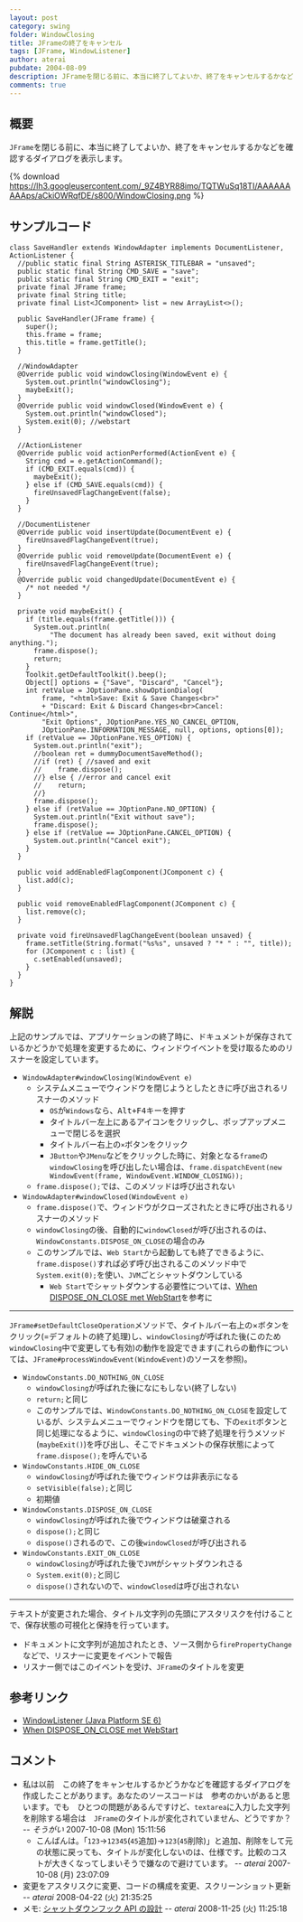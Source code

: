 ```yaml
---
layout: post
category: swing
folder: WindowClosing
title: JFrameの終了をキャンセル
tags: [JFrame, WindowListener]
author: aterai
pubdate: 2004-08-09
description: JFrameを閉じる前に、本当に終了してよいか、終了をキャンセルするかなどを確認するダイアログを表示します。
comments: true
---
```

## 概要
`JFrame`を閉じる前に、本当に終了してよいか、終了をキャンセルするかなどを確認するダイアログを表示します。

{% download https://lh3.googleusercontent.com/_9Z4BYR88imo/TQTWuSq18TI/AAAAAAAAAps/aCkiOWRqfDE/s800/WindowClosing.png %}

## サンプルコード
<pre class="prettyprint"><code>class SaveHandler extends WindowAdapter implements DocumentListener, ActionListener {
  //public static final String ASTERISK_TITLEBAR = "unsaved";
  public static final String CMD_SAVE = "save";
  public static final String CMD_EXIT = "exit";
  private final JFrame frame;
  private final String title;
  private final List&lt;JComponent&gt; list = new ArrayList&lt;&gt;();

  public SaveHandler(JFrame frame) {
    super();
    this.frame = frame;
    this.title = frame.getTitle();
  }

  //WindowAdapter
  @Override public void windowClosing(WindowEvent e) {
    System.out.println("windowClosing");
    maybeExit();
  }
  @Override public void windowClosed(WindowEvent e) {
    System.out.println("windowClosed");
    System.exit(0); //webstart
  }

  //ActionListener
  @Override public void actionPerformed(ActionEvent e) {
    String cmd = e.getActionCommand();
    if (CMD_EXIT.equals(cmd)) {
      maybeExit();
    } else if (CMD_SAVE.equals(cmd)) {
      fireUnsavedFlagChangeEvent(false);
    }
  }

  //DocumentListener
  @Override public void insertUpdate(DocumentEvent e) {
    fireUnsavedFlagChangeEvent(true);
  }
  @Override public void removeUpdate(DocumentEvent e) {
    fireUnsavedFlagChangeEvent(true);
  }
  @Override public void changedUpdate(DocumentEvent e) {
    /* not needed */
  }

  private void maybeExit() {
    if (title.equals(frame.getTitle())) {
      System.out.println(
          "The document has already been saved, exit without doing anything.");
      frame.dispose();
      return;
    }
    Toolkit.getDefaultToolkit().beep();
    Object[] options = {"Save", "Discard", "Cancel"};
    int retValue = JOptionPane.showOptionDialog(
        frame, "&lt;html&gt;Save: Exit &amp; Save Changes&lt;br&gt;"
        + "Discard: Exit &amp; Discard Changes&lt;br&gt;Cancel: Continue&lt;/html&gt;",
        "Exit Options", JOptionPane.YES_NO_CANCEL_OPTION,
        JOptionPane.INFORMATION_MESSAGE, null, options, options[0]);
    if (retValue == JOptionPane.YES_OPTION) {
      System.out.println("exit");
      //boolean ret = dummyDocumentSaveMethod();
      //if (ret) { //saved and exit
      //    frame.dispose();
      //} else { //error and cancel exit
      //    return;
      //}
      frame.dispose();
    } else if (retValue == JOptionPane.NO_OPTION) {
      System.out.println("Exit without save");
      frame.dispose();
    } else if (retValue == JOptionPane.CANCEL_OPTION) {
      System.out.println("Cancel exit");
    }
  }

  public void addEnabledFlagComponent(JComponent c) {
    list.add(c);
  }

  public void removeEnabledFlagComponent(JComponent c) {
    list.remove(c);
  }

  private void fireUnsavedFlagChangeEvent(boolean unsaved) {
    frame.setTitle(String.format("%s%s", unsaved ? "* " : "", title));
    for (JComponent c : list) {
      c.setEnabled(unsaved);
    }
  }
}
</code></pre>

## 解説
上記のサンプルでは、アプリケーションの終了時に、ドキュメントが保存されているかどうかで処理を変更するために、ウィンドウイベントを受け取るためのリスナーを設定しています。

- `WindowAdapter#windowClosing(WindowEvent e)`
    - システムメニューでウィンドウを閉じようとしたときに呼び出されるリスナーのメソッド
        - `OS`が`Windows`なら、<kbd>Alt+F4</kbd>キーを押す
        - タイトルバー左上にあるアイコンをクリックし、ポップアップメニューで閉じるを選択
        - タイトルバー右上の`×`ボタンをクリック
        - `JButton`や`JMenu`などをクリックした時に、対象となる`frame`の`windowClosing`を呼び出したい場合は、`frame.dispatchEvent(new WindowEvent(frame, WindowEvent.WINDOW_CLOSING));`
    - `frame.dispose();`では、このメソッドは呼び出されない
- `WindowAdapter#windowClosed(WindowEvent e)`
    - `frame.dispose()`で、ウィンドウがクローズされたときに呼び出されるリスナーのメソッド
    - `windowClosing`の後、自動的に`windowClosed`が呼び出されるのは、`WindowConstants.DISPOSE_ON_CLOSE`の場合のみ
    - このサンプルでは、`Web Start`から起動しても終了できるように、`frame.dispose()`すれば必ず呼び出されるこのメソッド中で`System.exit(0);`を使い、`JVM`ごとシャットダウンしている
        - `Web Start`でシャットダウンする必要性については、[When DISPOSE_ON_CLOSE met WebStart](http://www.pushing-pixels.org/?p=232)を参考に

<!-- dummy comment line for breaking list -->

- - - -
`JFrame#setDefaultCloseOperation`メソッドで、タイトルバー右上の×ボタンをクリック(=デフォルトの終了処理)し、`windowClosing`が呼ばれた後(このため`windowClosing`中で変更しても有効)の動作を設定できます(これらの動作については、`JFrame#processWindowEvent(WindowEvent)`のソースを参照)。

- `WindowConstants.DO_NOTHING_ON_CLOSE`
    - `windowClosing`が呼ばれた後になにもしない(終了しない)
    - `return;`と同じ
    - このサンプルでは、`WindowConstants.DO_NOTHING_ON_CLOSE`を設定しているが、システムメニューでウィンドウを閉じても、下の`exit`ボタンと同じ処理になるように、`windowClosing`の中で終了処理を行うメソッド(`maybeExit()`)を呼び出し、そこでドキュメントの保存状態によって`frame.dispose();`を呼んでいる
- `WindowConstants.HIDE_ON_CLOSE`
    - `windowClosing`が呼ばれた後でウィンドウは非表示になる
    - `setVisible(false);`と同じ
    - 初期値
- `WindowConstants.DISPOSE_ON_CLOSE`
    - `windowClosing`が呼ばれた後でウィンドウは破棄される
    - `dispose();`と同じ
    - `dispose()`されるので、この後`windowClosed`が呼び出される
- `WindowConstants.EXIT_ON_CLOSE`
    - `windowClosing`が呼ばれた後で`JVM`がシャットダウンれさる
    - `System.exit(0);`と同じ
    - `dispose()`されないので、`windowClosed`は呼び出されない

<!-- dummy comment line for breaking list -->

- - - -
テキストが変更された場合、タイトル文字列の先頭にアスタリスクを付けることで、保存状態の可視化と保持を行っています。

- ドキュメントに文字列が追加されたとき、ソース側から`firePropertyChange`などで、リスナーに変更をイベントで報告
- リスナー側ではこのイベントを受け、`JFrame`のタイトルを変更

<!-- dummy comment line for breaking list -->

## 参考リンク
- [WindowListener (Java Platform SE 6)](http://docs.oracle.com/javase/jp/6/api/java/awt/event/WindowListener.html)
- [When DISPOSE_ON_CLOSE met WebStart](http://www.pushing-pixels.org/?p=232)

<!-- dummy comment line for breaking list -->

## コメント
- 私は以前　この終了をキャンセルするかどうかなどを確認するダイアログを作成したことがあります。あなたのソースコードは　参考のかいがあると思います。でも　ひとつの問題があるんですけど、`textarea`に入力した文字列を削除する場合は　`JFrame`のタイトルが変化されていません、どうですか？ -- *そうがい* 2007-10-08 (Mon) 15:11:56
    - こんばんは。「`123`->`12345`(`45`追加)->`123`(`45`削除)」と追加、削除をして元の状態に戻っても、タイトルが変化しないのは、仕様です。比較のコストが大きくなってしまいそうで嫌なので避けています。 -- *aterai* 2007-10-08 (月) 23:07:09
- 変更をアスタリスクに変更、コードの構成を変更、スクリーンショット更新 -- *aterai* 2008-04-22 (火) 21:35:25
- メモ: [シャットダウンフック API の設計](http://docs.oracle.com/javase/jp/6/technotes/guides/lang/hook-design.html) -- *aterai* 2008-11-25 (火) 11:25:18

<!-- dummy comment line for breaking list -->
